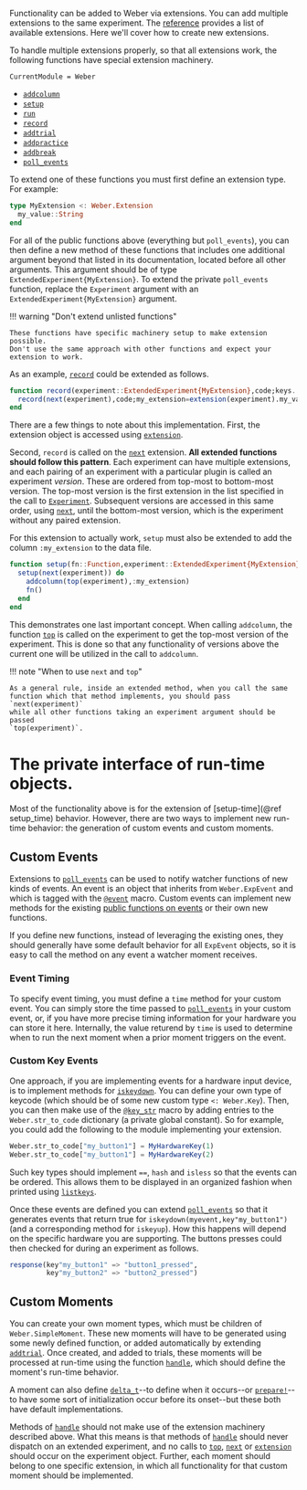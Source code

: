 Functionality can be added to Weber via extensions. You can add multiple
extensions to the same experiment. The [reference](extend_ref.md) provides a
list of available extensions. Here we'll cover how to create new extensions.

To handle multiple extensions properly, so that all extensions work, the
following functions have special extension machinery.

```@meta
CurrentModule = Weber
```

* [`addcolumn`](@ref)
* [`setup`](@ref)
* [`run`](@ref)
* [`record`](@ref)
* [`addtrial`](@ref)
* [`addpractice`](@ref)
* [`addbreak`](@ref)
* [`poll_events`](@ref)

To extend one of these functions you must first define an extension type. For example:

```julia
type MyExtension <: Weber.Extension
  my_value::String
end
```

For all of the public functions above (everything but `poll_events`), you can
then define a new method of these functions that includes one additional
argument beyond that listed in its documentation, located before all other
arguments. This argument should be of type `ExtendedExperiment{MyExtension}`. To
extend the private `poll_events` function, replace the `Experiment` argument
with an `ExtendedExperiment{MyExtension}` argument.

!!! warning "Don't extend unlisted functions"

    These functions have specific machinery setup to make extension possible.
    Don't use the same approach with other functions and expect your extension to work.

As an example, [`record`](@ref) could be extended as follows.

```julia
function record(experiment::ExtendedExperiment{MyExtension},code;keys...)
  record(next(experiment),code;my_extension=extension(experiment).my_value,keys...)
end
```

There are a few things to note about this implementation. First, 
the extension object is accessed using [`extension`](@ref).

Second, `record` is called on the [`next`](@ref) extension.  **All extended
functions should follow this pattern**. Each experiment can have multiple
extensions, and each pairing of an experiment with a particular plugin is called
an experiment *version*. These are ordered from top-most to bottom-most
version. The top-most version is the first extension in the list specified in
the call to [`Experiment`](@ref). Subsequent versions are accessed in this same
order, using [`next`](@ref), until the bottom-most version, which is the
experiment without any paired extension. 

For this extension to actually work, `setup` must also be extended to add the
column `:my_extension` to the data file.

```julia
function setup(fn::Function,experiment::ExtendedExperiment{MyExtension})
  setup(next(experiment)) do
    addcolumn(top(experiment),:my_extension)
    fn()
  end
end
```

This demonstrates one last important concept. When calling `addcolumn`, the
function [`top`](@ref) is called on the experiment to get the top-most version of the
experiment. This is done so that any functionality of versions above the current one will be
utilized in the call to `addcolumn`.

!!! note "When to use `next` and `top`"

    As a general rule, inside an extended method, when you call the same
    function which that method implements, you should pass `next(experiment)`
    while all other functions taking an experiment argument should be passed
    `top(experiment)`.

# The private interface of run-time objects.

Most of the functionality above is for the extension of [setup-time](@ref
setup_time) behavior. However, there are two ways to implement new run-time
behavior: the generation of custom events and custom moments.

## Custom Events

Extensions to [`poll_events`](@ref) can be used to notify watcher functions
of new kinds of events. An event is an object that inherits from `Weber.ExpEvent`
and which is tagged with the [`@event`](@ref) macro. Custom events can implement
new methods for the existing [public functions on events](event.md) or their own
new functions.

If you define new functions, instead of leveraging the existing ones,
they should generally have some default behavior for all `ExpEvent` objects, so
it is easy to call the method on any event a watcher moment receives.

### Event Timing

To specify event timing, you must define a `time` method for your custom event.
You can simply store the time passed to [`poll_events`](@ref) in your custom
event, or, if you have more precise timing information for your hardware you can
store it here. Internally, the value returend by `time` is used to determine
when to run the next moment when a prior moment triggers on the event.

### Custom Key Events

One approach, if you are implementing events for a hardware input device, is to
implement methods for [`iskeydown`](@ref). You can define your own type
of keycode (which should be of some new custom type `<: Weber.Key`). Then, you can
then make use of the [`@key_str`](@ref) macro by adding entries to the
`Weber.str_to_code` dictionary (a private global constant). So for example, you
could add the following to the module implementing your extension.

```julia
Weber.str_to_code["my_button1"] = MyHardwareKey(1)
Weber.str_to_code["my_button1"] = MyHardwareKey(2)
```

Such key types should implement `==`, `hash` and `isless` so that the events can
be ordered. This allows them to be displayed in an organized fashion when
printed using [`listkeys`](@ref).

Once these events are defined you can extend [`poll_events`](@ref) so that it
generates events that return true for `iskeydown(myevent,key"my_button1")` (and
a corresponding method for `iskeyup`). How this happens will depend on the
specific hardware you are supporting. The buttons presses could then checked for
during an experiment as follows.

```julia
response(key"my_button1" => "button1_pressed",
         key"my_button2" => "button2_pressed")
```

## Custom Moments

You can create your own moment types, which must be children of
`Weber.SimpleMoment`. These new moments will have to be generated using some newly
defined function, or added automatically by extending [`addtrial`](@ref). Once
created, and added to trials, these moments will be processed at run-time using
the function [`handle`](@ref), which should define the moment's run-time
behavior.

A moment can also define [`delta_t`](@ref)--to define when it occurs--or
[`prepare!`](@ref)--to have some sort of initialization occur before its
onset--but these both have default implementations.

Methods of [`handle`](@ref) should not make use of the extension machinery
described above. What this means is that methods of [`handle`](@ref) should
never dispatch on an extended experiment, and no calls to [`top`](@ref),
[`next`](@ref) or [`extension`](@ref) should occur on the experiment
object. Further, each moment should belong to one specific extension, in which
all functionality for that custom moment should be implemented.

